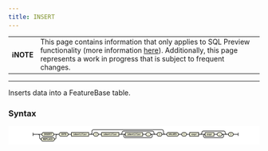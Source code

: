 ```yaml
---
title: INSERT
---
```


| | |
|-|-|
| **ℹ️NOTE** | This page contains information that only applies to SQL Preview functionality (more information [here](/sql-guide/sql-preview)). Additionally, this page represents a work in progress that is subject to frequent changes. |

---


Inserts data into a FeatureBase table.

### Syntax

![expr](/img/sql/insert_stmt.svg)

